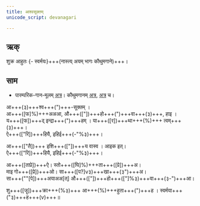 ```yaml
---
title: आश्वसूक्तम्  
unicode_script: devanagari  

--- 
```


## ऋक्

<div class="js_include" url="../Rk/yadindrAham.md"  newLevelForH1="3" includeTitle="false"> </div>  

शुक्र आहुतः {- स्वर्मयः}+++(नास्त्य् अयम् भागः कौथुमगाने)+++।

## साम

- पारम्परिक-गान-मूलम् [अत्र](https://sanskritdocuments.org/sites/pssramanujaswamy/VIVAAHA%20UPANAYANA%20SAAMAANI.pdf&sa=D&ust=1542425956217000)। कौथुमगानम् [अत्र](https://archive.org/details/SamaVedaSanhitaWithSayanabhashyaVolume1SatyavrataSamasrami1874bis_201804/page/n353), [अत्र](https://archive.org/details/in.ernet.dli.2015.344920/page/n309) च।
<div class="audioEmbed"  caption="रामानुजार्यः 1974 " src="https://archive
.org/download/jaiminIya-sAma-gAna-paravastu-tradition-rAmAnuja/Ashva-sUktam.mp3"></div>
<div class="audioEmbed"  caption="गोपालार्यः 2015  " src="https://archive
.org/download/jaiminIya-sAma-gAna-paravastu-tradition-gopAla-2015/Ashva-sUktam.mp3"></div>
<div class="audioEmbed"  caption="गोपाल-विश्वासयोर् अनुवचनम् 2018 1x" src="https://archive
.org/download/jaiminIya-sAma-gAna-paravastu-tradition-anuvachanam-gopAla-vishvAsa-2018/Ashva-sUktam.mp3"></div>
<div class="audioEmbed"  caption="गोपाल-विश्वासयोर् अनुवचनम् 2018 1.5x" src="https://archive
.org/download/jaiminIya-sAma-gAna-paravastu-tradition-anuvachanam-gopAla-vishvAsa-2018-150p-speed/Ashva-sUktam.mp3"></div>
<div class="audioEmbed"  caption="गोपालपवनयोर् अनुवचनम् 2015 1x" src="https://archive
.org/download/jaiminIya-sAma-gAna-paravastu-tradition-anuvachanam-gopAla-pavana-2015/Ashva-sUktam.mp3"></div>
<div class="audioEmbed"  caption="गोपालपवनयोर् अनुवचनम् 2015 1.5x" src="https://archive
.org/download/jaiminIya-sAma-gAna-paravastu-tradition-anuvachanam-gopAla-pavana-2015-150p-speed/Ashva-sUktam.mp3"></div>

आ+++(३)+++श्व+++(")+++-सूक्तम् ।  
आ+++([फ]%)+++अअआ, औ+++(["])+++हो+++(")+++वा+++(३)+++, हाइ ।  
य+++([फ])+++द् इन्द्रा+++(")+++हम् । या+++([र])+++था+++(%)+++ त्वम्+++(३)+++।  
ऐ+++(["रि])+++हियै, इहिई+++(-"%३)+++।

आ+++(["तै])+++ इशि+++(["])+++य वास्व । आइक इत्।  
ऐ+++(["रि])+++हियै, इहिई+++(-"%३)+++।

आ+++([ताप्रे])+++ऐ। स्तो+++([घि]%)+++ता+++([प्रे])+++अ।  
माइ गो+++([प्रे])+++ओ। सा+++([प?]v३)+++खा+++(३")+++अ।  
सा+++(""[पे])+++अयाअअ[त्] औ+++(["])+++हो+++(["]%३)+++वा+++(३-")+++आ।

शु+++([जॄ])+++क्रा+++(%३)+++ आ+++(%)+++हुता+++(")+++ह । स्वर्मया+++("३)+++ह+++(v)+++॥